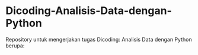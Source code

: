 # Dicoding-Analisis-Data-dengan-Python
Repository untuk mengerjakan tugas Dicoding: Analisis Data dengan Python berupa:
